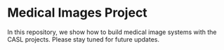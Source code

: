 # Medical Images Project
In this repository, we show how to build medical image systems with the CASL projects. Please stay tuned for future updates.
